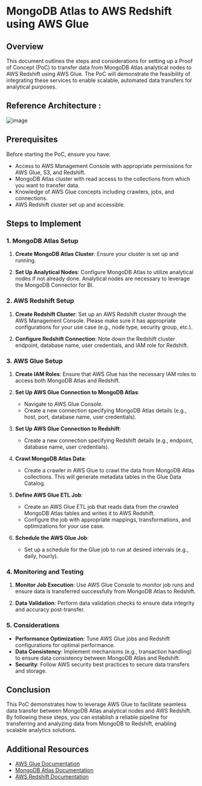 # MongoDB Atlas to AWS Redshift using AWS Glue

## Overview

This document outlines the steps and considerations for setting up a Proof of Concept (PoC) to transfer data from MongoDB Atlas analytical nodes to AWS Redshift using AWS Glue. The PoC will demonstrate the feasibility of integrating these services to enable scalable, automated data transfers for analytical purposes.

## Reference Architecture : 

![image](https://github.com/user-attachments/assets/4de891c2-335e-45ed-bff9-fe2cf9af236d)


## Prerequisites

Before starting the PoC, ensure you have:

- Access to AWS Management Console with appropriate permissions for AWS Glue, S3, and Redshift.
- MongoDB Atlas cluster with read access to the collections from which you want to transfer data.
- Knowledge of AWS Glue concepts including crawlers, jobs, and connections.
- AWS Redshift cluster set up and accessible.

## Steps to Implement

### 1. MongoDB Atlas Setup

1. **Create MongoDB Atlas Cluster**: Ensure your cluster is set up and running.
   
2. **Set Up Analytical Nodes**: Configure MongoDB Atlas to utilize analytical nodes if not already done. Analytical nodes are necessary to leverage the MongoDB Connector for BI.

### 2. AWS Redshift Setup

1. **Create Redshift Cluster**: Set up an AWS Redshift cluster through the AWS Management Console. Please make sure it has appropriate configurations for your use case (e.g., node type, security group, etc.).

2. **Configure Redshift Connection**: Note down the Redshift cluster endpoint, database name, user credentials, and IAM role for Redshift.

### 3. AWS Glue Setup

1. **Create IAM Roles**: Ensure that AWS Glue has the necessary IAM roles to access both MongoDB Atlas and Redshift. 

2. **Set Up AWS Glue Connection to MongoDB Atlas**:
   - Navigate to AWS Glue Console.
   - Create a new connection specifying MongoDB Atlas details (e.g., host, port, database name, user credentials).

3. **Set Up AWS Glue Connection to Redshift**:
   - Create a new connection specifying Redshift details (e.g., endpoint, database name, user credentials).

4. **Crawl MongoDB Atlas Data**:
   - Create a crawler in AWS Glue to crawl the data from MongoDB Atlas collections. This will generate metadata tables in the Glue Data Catalog.

5. **Define AWS Glue ETL Job**:
   - Create an AWS Glue ETL job that reads data from the crawled MongoDB Atlas tables and writes it to AWS Redshift.
   - Configure the job with appropriate mappings, transformations, and optimizations for your use case.

6. **Schedule the AWS Glue Job**:
   - Set up a schedule for the Glue job to run at desired intervals (e.g., daily, hourly).

### 4. Monitoring and Testing

1. **Monitor Job Execution**: Use AWS Glue Console to monitor job runs and ensure data is transferred successfully from MongoDB Atlas to Redshift.

2. **Data Validation**: Perform data validation checks to ensure data integrity and accuracy post-transfer.

### 5. Considerations

- **Performance Optimization**: Tune AWS Glue jobs and Redshift configurations for optimal performance.
- **Data Consistency**: Implement mechanisms (e.g., transaction handling) to ensure data consistency between MongoDB Atlas and Redshift.
- **Security**: Follow AWS security best practices to secure data transfers and storage.

## Conclusion

This PoC demonstrates how to leverage AWS Glue to facilitate seamless data transfer between MongoDB Atlas analytical nodes and AWS Redshift. By following these steps, you can establish a reliable pipeline for transferring and analyzing data from MongoDB to Redshift, enabling scalable analytics solutions.

## Additional Resources

- [AWS Glue Documentation](https://docs.aws.amazon.com/glue/)
- [MongoDB Atlas Documentation](https://docs.atlas.mongodb.com/)
- [AWS Redshift Documentation](https://docs.aws.amazon.com/redshift/)
